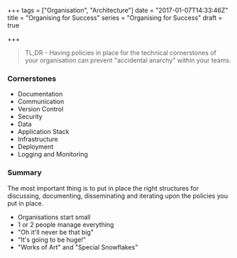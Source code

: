 +++
tags = ["Organisation", "Architecture"]
date = "2017-01-07T14:33:46Z"
title = "Organising for Success"
series = "Organising for Success"
draft = true

+++

<!--more-->
> TL;DR - Having policies in place for the technical cornerstones of your organisation
can prevent "accidental anarchy" within your teams.

### Cornerstones

 * Documentation
 * Communication
 * Version Control
 * Security
 * Data
 * Application Stack
 * Infrastructure
 * Deployment
 * Logging and Monitoring


### Summary

The most important thing is to put in place the right structures for discussing, documenting, 
disseminating and iterating upon the policies you put in place.


 * Organisations start small
 * 1 or 2 people manage everything
 * "Oh it'll never be that big"
 * "It's going to be huge!"
 * "Works of Art" and "Special Snowflakes"
 